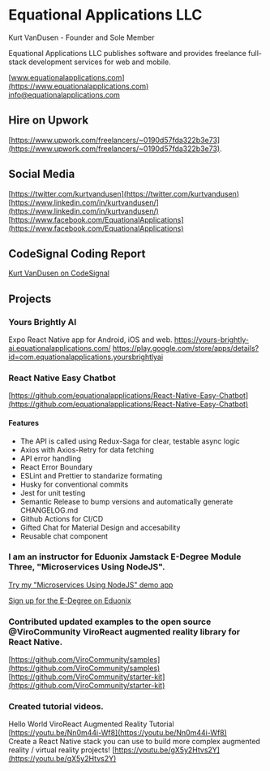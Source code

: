 # Equational Applications LLC
Kurt VanDusen - Founder and Sole Member

Equational Applications LLC publishes software and provides freelance full-stack development services for web and mobile.  

[www.equationalapplications.com](https://www.equationalapplications.com)  
[info@equationalapplications.com](mailto:info@equationalapplications.com)

## Hire on Upwork
[https://www.upwork.com/freelancers/~0190d57fda322b3e73](https://www.upwork.com/freelancers/~0190d57fda322b3e73). 

## Social Media  
[https://twitter.com/kurtvandusen](https://twitter.com/kurtvandusen)  
[https://www.linkedin.com/in/kurtvandusen/](https://www.linkedin.com/in/kurtvandusen/)  
[https://www.facebook.com/EquationalApplications](https://www.facebook.com/EquationalApplications)  

## CodeSignal Coding Report  

[Kurt VanDusen on CodeSignal](https://app.codesignal.com/coding-report/jP259bEBKoZub7pNv-dg4e3yLrGsNnPgK7Wzjqqtia?accessToken=jP259bEBKoZub7pNv-EYjKSPKsq3W2pvnqqo3pMvci)

## Projects  

### Yours Brightly AI  

Expo React Native app for Android, iOS and web.
https://yours-brightly-ai.equationalapplications.com/
https://play.google.com/store/apps/details?id=com.equationalapplications.yoursbrightlyai

### React Native Easy Chatbot  

[https://github.com/equationalapplications/React-Native-Easy-Chatbot](https://github.com/equationalapplications/React-Native-Easy-Chatbot) 

#### Features
- The API is called using Redux-Saga for clear, testable async logic
- Axios with Axios-Retry for data fetching
- API error handling
- React Error Boundary
- ESLint and Prettier to standarize formating
- Husky for conventional commits
- Jest for unit testing
- Semantic Release to bump versions and automatically generate CHANGELOG.md
- Github Actions for CI/CD
- Gifted Chat for Material Design and accesability
- Reusable chat component 

### I am an instructor for Eduonix Jamstack E-Degree Module Three, "Microservices Using NodeJS".

[Try my "Microservices Using NodeJS" demo app](https://github.com/equationalapplications/BirdSquawk-App)

[Sign up for the E-Degree on Eduonix](https://www.eduonix.com/jamstack-development-edegree)

### Contributed updated examples to the open source @ViroCommunity ViroReact augmented reality library for React Native.   
[https://github.com/ViroCommunity/samples](https://github.com/ViroCommunity/samples)  
[https://github.com/ViroCommunity/starter-kit](https://github.com/ViroCommunity/starter-kit)

### Created tutorial videos.   
Hello World ViroReact Augmented Reality Tutorial [https://youtu.be/Nn0m44i-Wf8](https://youtu.be/Nn0m44i-Wf8)  
Create a React Native stack you can use to build more complex augmented reality / virtual reality projects! [https://youtu.be/gX5y2Htvs2Y](https://youtu.be/gX5y2Htvs2Y)

